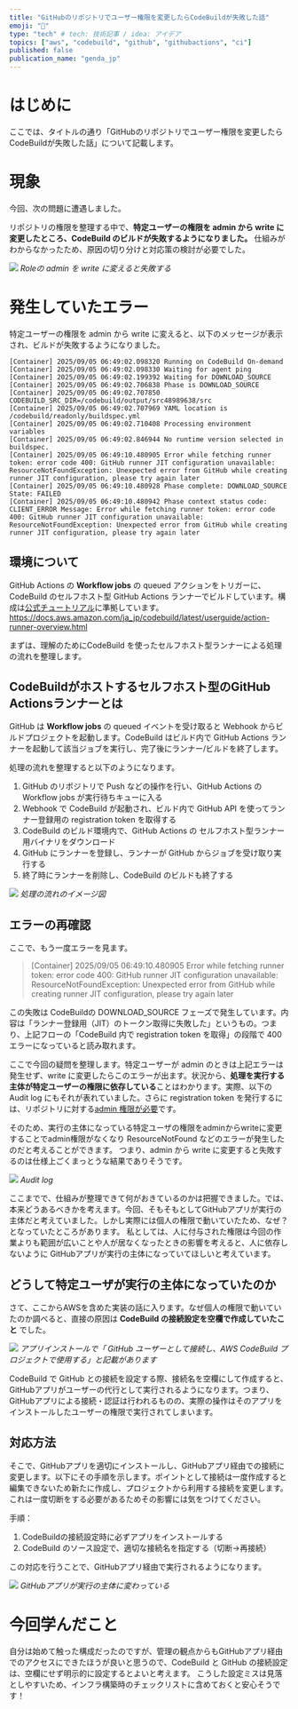 ```yaml
---
title: "GitHubのリポジトリでユーザー権限を変更したらCodeBuildが失敗した話"
emoji: "🤔"
type: "tech" # tech: 技術記事 / idea: アイデア
topics: ["aws", "codebuild", "github", "githubactions", "ci"]
published: false
publication_name: "genda_jp"
---
```


# はじめに
ここでは、タイトルの通り「GitHubのリポジトリでユーザー権限を変更したらCodeBuildが失敗した話」について記載します。

# 現象
今回、次の問題に遭遇しました。

リポジトリの権限を整理する中で、**特定ユーザーの権限を admin から write に変更したところ、CodeBuild のビルドが失敗するようになりました。** 仕組みがわからなかったため、原因の切り分けと対応策の検討が必要でした。

![](https://storage.googleapis.com/zenn-user-upload/1c678e5ea239-20250915.png)
*Roleの admin を write に変えると失敗する*

# 発生していたエラー
特定ユーザーの権限を admin から write に変えると、以下のメッセージが表示され、ビルドが失敗するようになりました。

```
[Container] 2025/09/05 06:49:02.098320 Running on CodeBuild On-demand
[Container] 2025/09/05 06:49:02.098330 Waiting for agent ping
[Container] 2025/09/05 06:49:02.199392 Waiting for DOWNLOAD_SOURCE
[Container] 2025/09/05 06:49:02.706838 Phase is DOWNLOAD_SOURCE
[Container] 2025/09/05 06:49:02.707850 CODEBUILD_SRC_DIR=/codebuild/output/src48989638/src
[Container] 2025/09/05 06:49:02.707969 YAML location is /codebuild/readonly/buildspec.yml
[Container] 2025/09/05 06:49:02.710408 Processing environment variables
[Container] 2025/09/05 06:49:02.846944 No runtime version selected in buildspec.
[Container] 2025/09/05 06:49:10.480905 Error while fetching runner token: error code 400: GitHub runner JIT configuration unavailable: ResourceNotFoundException: Unexpected error from GitHub while creating runner JIT configuration, please try again later
[Container] 2025/09/05 06:49:10.480928 Phase complete: DOWNLOAD_SOURCE State: FAILED
[Container] 2025/09/05 06:49:10.480942 Phase context status code: CLIENT_ERROR Message: Error while fetching runner token: error code 400: GitHub runner JIT configuration unavailable: ResourceNotFoundException: Unexpected error from GitHub while creating runner JIT configuration, please try again later
```

## 環境について
GitHub Actions の **Workflow jobs** の queued アクションをトリガーに、CodeBuild のセルフホスト型 GitHub Actions ランナーでビルドしています。構成は[公式チュートリアル](https://docs.aws.amazon.com/ja_jp/codebuild/latest/userguide/action-runner-overview.html)に準拠しています。
https://docs.aws.amazon.com/ja_jp/codebuild/latest/userguide/action-runner-overview.html

まずは、理解のためにCodeBuild を使ったセルフホスト型ランナーによる処理の流れを整理します。

## CodeBuildがホストするセルフホスト型のGitHub Actionsランナーとは
GitHub は **Workflow jobs** の queued イベントを受け取ると Webhook からビルドプロジェクトを起動します。CodeBuild はビルド内で GitHub Actions ランナーを起動して該当ジョブを実行し、完了後にランナー/ビルドを終了します。

処理の流れを整理すると以下のようになります。

1. GitHub のリポジトリで Push などの操作を行い、GitHub Actions の Workflow jobs が実行待ちキューに入る
1. Webhook で CodeBuild が起動され、ビルド内で GitHub API を使ってランナー登録用の registration token を取得する
1. CodeBuild のビルド環境内で、GitHub Actions の セルフホスト型ランナー用バイナリをダウンロード
1. GitHub にランナーを登録し、ランナーが GitHub からジョブを受け取り実行する
1. 終了時にランナーを削除し、CodeBuild のビルドも終了する

![](https://storage.googleapis.com/zenn-user-upload/afbc8a23726b-20250920.jpg)
*処理の流れのイメージ図*

## エラーの再確認
ここで、もう一度エラーを見ます。
> [Container] 2025/09/05 06:49:10.480905 Error while fetching runner token: error code 400: GitHub runner JIT configuration unavailable: ResourceNotFoundException: Unexpected error from GitHub while creating runner JIT configuration, please try again later

この失敗は CodeBuildの DOWNLOAD_SOURCE フェーズで発生しています。内容は「ランナー登録用（JIT）のトークン取得に失敗した」というもの。つまり、上記フローの「CodeBuild 内で registration token を取得」の段階で 400 エラーになっていると読み取れます。

ここで今回の疑問を整理します。特定ユーザーが admin のときは上記エラーは発生せず、write に変更したらこのエラーが出ます。状況から、**処理を実行する主体が特定ユーザーの権限に依存している**ことはわかります。実際、以下の Audit log にもそれが表れていました。さらに registration token を発行するには、リポジトリに対する[admin 権限が必要](https://docs.github.com/ja/rest/actions/self-hosted-runners#create-a-registration-token-for-a-repository)です。

そのため、実行の主体になっている特定ユーザの権限をadminからwriteに変更することでadmin権限がなくなり ResourceNotFound などのエラーが発生したのだと考えることができます。
つまり、admin から write に変更すると失敗するのは仕様上ごくまっとうな結果でありそうです。

![](https://storage.googleapis.com/zenn-user-upload/d245079d4375-20250920.png)
*Audit log*

ここまでで、仕組みが整理できて何がおきているのかは把握できました。では、本来どうあるべきかを考えます。今回、そもそもとしてGitHubアプリが実行の主体だと考えていました。しかし実際には個人の権限で動いていたため、なぜ？となっていたところがあります。
私としては、人に付与された権限は今回の作業よりも範囲が広いことや人が居なくなったときの影響を考えると、人に依存しないように GitHubアプリが実行の主体になっていてほしいと考えています。

## どうして特定ユーザが実行の主体になっていたのか
さて、ここからAWSを含めた実装の話に入ります。なぜ個人の権限で動いていたのか調べると、直接の原因は **CodeBuild の接続設定を空欄で作成していたこと** でした。

![](https://storage.googleapis.com/zenn-user-upload/5449fe08b4f6-20250920.png)
*アプリインストールで「 GitHub ユーザーとして接続し、AWS CodeBuild プロジェクトで使用する」と記載があります*

CodeBuild で GitHub との接続を設定する際、接続名を空欄にして作成すると、GitHubアプリがユーザーの代行として実行されるようになります。つまり、GitHubアプリによる接続・認証は行われるものの、実際の操作はそのアプリをインストールしたユーザーの権限で実行されてしまいます。

## 対応方法
そこで、GitHubアプリを適切にインストールし、GitHubアプリ経由での接続に変更します。以下にその手順を示します。ポイントとして接続は一度作成すると編集できないため新たに作成し、プロジェクトから利用する接続を変更します。これは一度切断をする必要があるためその影響には気をつけてください。

手順：
1. CodeBuildの接続設定時に必ずアプリをインストールする
1. CodeBuild のソース設定で、適切な接続名を指定する（切断→再接続）

この対応を行うことで、GitHubアプリ経由で実行されるようになります。

![](https://storage.googleapis.com/zenn-user-upload/560f9f0b97e4-20250920.png)
*GitHubアプリが実行の主体に変わっている*

# 今回学んだこと
自分は始めて触った構成だったのですが、管理の観点からもGitHubアプリ経由でのアクセスにできたほうが良いと思うので、CodeBuild と GitHub の接続設定は、空欄にせず明示的に設定するとよいと考えます。
こうした設定ミスは見落としやすいため、インフラ構築時のチェックリストに含めておくと安心そうです！



